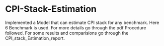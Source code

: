 # CPI-Stack-Estimation

Implemented a Model that can estimate CPI stack for any benchmark.
Here 6 Benchmark is used.
For more details go through the pdf Procedure followed.
For some results and comparisions go through the CPI_stack_Estimation_report.
